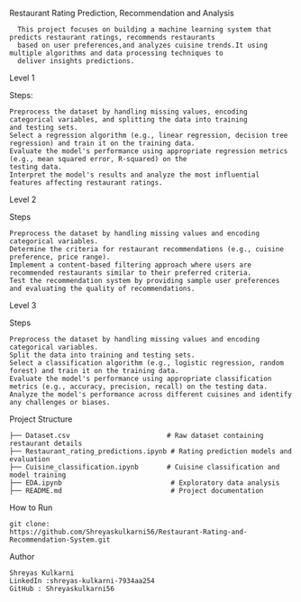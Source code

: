 Restaurant Rating Prediction, Recommendation and Analysis

      This project focuses on building a machine learning system that predicts restaurant ratings, recommends restaurants
      based on user preferences,and analyzes cuisine trends.It using multiple algorithms and data processing techniques to 
      deliver insights predictions.
Level 1
      
Steps:

    Preprocess the dataset by handling missing values, encoding categorical variables, and splitting the data into training 
    and testing sets.
    Select a regression algorithm (e.g., linear regression, decision tree regression) and train it on the training data.
    Evaluate the model's performance using appropriate regression metrics (e.g., mean squared error, R-squared) on the 
    testing data.
    Interpret the model's results and analyze the most influential features affecting restaurant ratings.
Level 2

Steps
    
    Preprocess the dataset by handling missing values and encoding categorical variables.
    Determine the criteria for restaurant recommendations (e.g., cuisine preference, price range).
    Implement a content-based filtering approach where users are recommended restaurants similar to their preferred criteria.
    Test the recommendation system by providing sample user preferences and evaluating the quality of recommendations.

Level 3

Steps
    
    Preprocess the dataset by handling missing values and encoding categorical variables.
    Split the data into training and testing sets.
    Select a classification algorithm (e.g., logistic regression, random forest) and train it on the training data.
    Evaluate the model's performance using appropriate classification metrics (e.g., accuracy, precision, recall) on the testing data.
    Analyze the model's performance across different cuisines and identify any challenges or biases.
Project Structure
    
    ├── Dataset.csv                        # Raw dataset containing restaurant details
    ├── Restaurant_rating_predictions.ipynb # Rating prediction models and evaluation
    ├── Cuisine_classification.ipynb       # Cuisine classification and model training
    ├── EDA.ipynb                           # Exploratory data analysis
    ├── README.md                           # Project documentation
How to Run

    git clone:
    https://github.com/Shreyaskulkarni56/Restaurant-Rating-and-Recommendation-System.git
    
Author
    
    Shreyas Kulkarni
    LinkedIn :shreyas-kulkarni-7934aa254  
    GitHub : Shreyaskulkarni56


    
